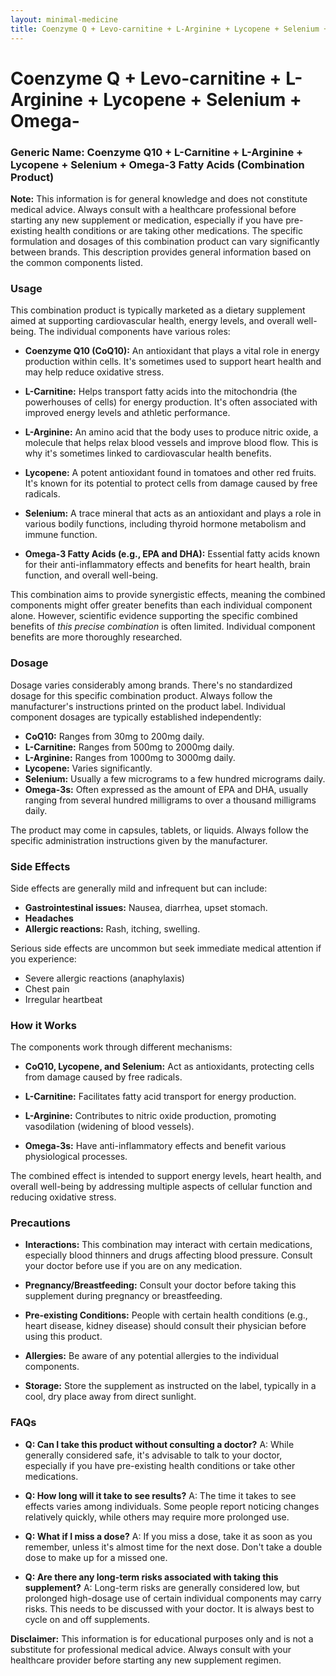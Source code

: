```yaml
---
layout: minimal-medicine
title: Coenzyme Q + Levo-carnitine + L-Arginine + Lycopene + Selenium + Omega-
---
```


# Coenzyme Q + Levo-carnitine + L-Arginine + Lycopene + Selenium + Omega-
### Generic Name:  Coenzyme Q10 + L-Carnitine + L-Arginine + Lycopene + Selenium + Omega-3 Fatty Acids (Combination Product)


**Note:**  This information is for general knowledge and does not constitute medical advice.  Always consult with a healthcare professional before starting any new supplement or medication, especially if you have pre-existing health conditions or are taking other medications. The specific formulation and dosages of this combination product can vary significantly between brands.  This description provides general information based on the common components listed.


### Usage

This combination product is typically marketed as a dietary supplement aimed at supporting cardiovascular health, energy levels, and overall well-being. The individual components have various roles:

* **Coenzyme Q10 (CoQ10):**  An antioxidant that plays a vital role in energy production within cells.  It's sometimes used to support heart health and may help reduce oxidative stress.

* **L-Carnitine:**  Helps transport fatty acids into the mitochondria (the powerhouses of cells) for energy production. It's often associated with improved energy levels and athletic performance.

* **L-Arginine:** An amino acid that the body uses to produce nitric oxide, a molecule that helps relax blood vessels and improve blood flow.  This is why it's sometimes linked to cardiovascular health benefits.

* **Lycopene:** A potent antioxidant found in tomatoes and other red fruits. It's known for its potential to protect cells from damage caused by free radicals.

* **Selenium:** A trace mineral that acts as an antioxidant and plays a role in various bodily functions, including thyroid hormone metabolism and immune function.

* **Omega-3 Fatty Acids (e.g., EPA and DHA):** Essential fatty acids known for their anti-inflammatory effects and benefits for heart health, brain function, and overall well-being.


This combination aims to provide synergistic effects, meaning the combined components might offer greater benefits than each individual component alone. However, scientific evidence supporting the specific combined benefits of *this precise combination* is often limited.  Individual component benefits are more thoroughly researched.


### Dosage

Dosage varies considerably among brands.  There's no standardized dosage for this specific combination product. Always follow the manufacturer's instructions printed on the product label.  Individual component dosages are typically established independently:

* **CoQ10:**  Ranges from 30mg to 200mg daily.
* **L-Carnitine:**  Ranges from 500mg to 2000mg daily.
* **L-Arginine:** Ranges from 1000mg to 3000mg daily.
* **Lycopene:** Varies significantly.
* **Selenium:** Usually a few micrograms to a few hundred micrograms daily.
* **Omega-3s:**  Often expressed as the amount of EPA and DHA, usually ranging from several hundred milligrams to over a thousand milligrams daily.


The product may come in capsules, tablets, or liquids.  Always follow the specific administration instructions given by the manufacturer.


### Side Effects

Side effects are generally mild and infrequent but can include:

* **Gastrointestinal issues:** Nausea, diarrhea, upset stomach.
* **Headaches**
* **Allergic reactions:** Rash, itching, swelling.

Serious side effects are uncommon but seek immediate medical attention if you experience:

* Severe allergic reactions (anaphylaxis)
* Chest pain
* Irregular heartbeat


### How it Works

The components work through different mechanisms:

* **CoQ10, Lycopene, and Selenium:**  Act as antioxidants, protecting cells from damage caused by free radicals.

* **L-Carnitine:**  Facilitates fatty acid transport for energy production.

* **L-Arginine:**  Contributes to nitric oxide production, promoting vasodilation (widening of blood vessels).

* **Omega-3s:**  Have anti-inflammatory effects and benefit various physiological processes.


The combined effect is intended to support energy levels, heart health, and overall well-being by addressing multiple aspects of cellular function and reducing oxidative stress.


### Precautions

* **Interactions:** This combination may interact with certain medications, especially blood thinners and drugs affecting blood pressure. Consult your doctor before use if you are on any medication.

* **Pregnancy/Breastfeeding:**  Consult your doctor before taking this supplement during pregnancy or breastfeeding.

* **Pre-existing Conditions:** People with certain health conditions (e.g., heart disease, kidney disease) should consult their physician before using this product.

* **Allergies:**  Be aware of any potential allergies to the individual components.

* **Storage:**  Store the supplement as instructed on the label, typically in a cool, dry place away from direct sunlight.



### FAQs

* **Q: Can I take this product without consulting a doctor?**  A: While generally considered safe, it's advisable to talk to your doctor, especially if you have pre-existing health conditions or take other medications.

* **Q: How long will it take to see results?** A: The time it takes to see effects varies among individuals.  Some people report noticing changes relatively quickly, while others may require more prolonged use.

* **Q:  What if I miss a dose?** A: If you miss a dose, take it as soon as you remember, unless it's almost time for the next dose. Don't take a double dose to make up for a missed one.

* **Q: Are there any long-term risks associated with taking this supplement?** A: Long-term risks are generally considered low, but prolonged high-dosage use of certain individual components may carry risks. This needs to be discussed with your doctor.  It is always best to cycle on and off supplements.


**Disclaimer:** This information is for educational purposes only and is not a substitute for professional medical advice.  Always consult with your healthcare provider before starting any new supplement regimen.
